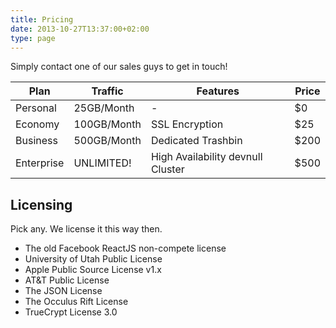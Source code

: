 ```yaml
---
title: Pricing
date: 2013-10-27T13:37:00+02:00
type: page
---
```


Simply contact one of our sales guys to get in touch!

<table id="hor-minimalist-b" summary="Employee Pay Sheet">
<thead>
<tr>
<th scope="col">Plan</th>
<th scope="col">Traffic</th>
<th scope="col">Features</th>
<th scope="col">Price</th>
</tr>
</thead>
<tbody>
<tr>
<td>Personal</td>
<td>25GB/Month</td>
<td>-</td>
<td>$0</td>
</tr>
<tr>
<td>Economy</td>
<td>100GB/Month</td>
<td>SSL Encryption</td>
<td>$25</td>
</tr>
<tr>
<td>Business</td>
<td>500GB/Month</td>
<td>Dedicated Trashbin</td>
<td>$200</td>
</tr>
<tr>
<td>Enterprise</td>
<td>UNLIMITED!</td>
<td>High Availability devnull Cluster</td>
<td>$500</td>
</tr>
</tbody>
</table>

## Licensing

Pick any. We license it this way then.

* The old Facebook ReactJS non-compete license
* University of Utah Public License
* Apple Public Source License v1.x
* AT&T Public License
* The JSON License
* The Occulus Rift License
* TrueCrypt License 3.0
